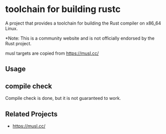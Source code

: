 # toolchain for building rustc
A project that provides a toolchain for building the Rust compiler on x86_64 Linux.

*Note: This is a community website and is not officially endorsed by the Rust project.

musl targets are copied from https://musl.cc/

## Usage




## compile check
Compile check is done, but it is not guaranteed to work.

## Related Projects
- https://musl.cc/
